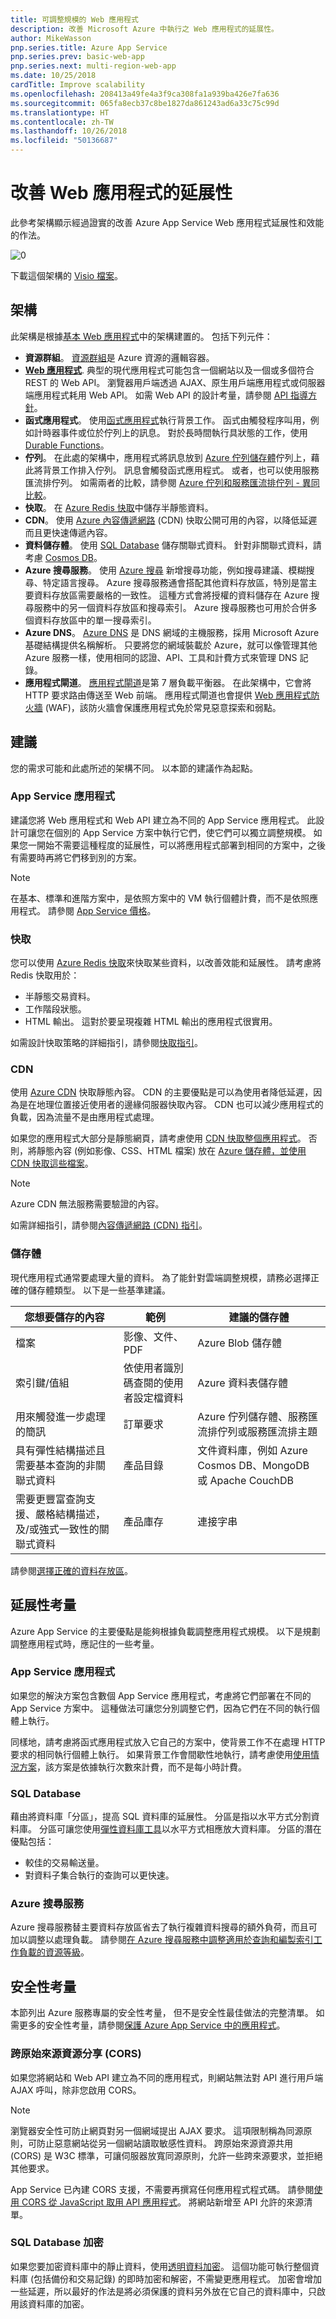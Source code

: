 ```yaml
---
title: 可調整規模的 Web 應用程式
description: 改善 Microsoft Azure 中執行之 Web 應用程式的延展性。
author: MikeWasson
pnp.series.title: Azure App Service
pnp.series.prev: basic-web-app
pnp.series.next: multi-region-web-app
ms.date: 10/25/2018
cardTitle: Improve scalability
ms.openlocfilehash: 208413a49fe4a3f9ca308fa1a939ba426e7fa636
ms.sourcegitcommit: 065fa8ecb37c8be1827da861243ad6a33c75c99d
ms.translationtype: HT
ms.contentlocale: zh-TW
ms.lasthandoff: 10/26/2018
ms.locfileid: "50136687"
---
```

# <a name="improve-scalability-in-a-web-application"></a>改善 Web 應用程式的延展性

此參考架構顯示經過證實的改善 Azure App Service Web 應用程式延展性和效能的作法。

![[0]][0]

下載這個架構的 [Visio 檔案][visio-download]。

## <a name="architecture"></a>架構

此架構是根據[基本 Web 應用程式][basic-web-app]中的架構建置的。 包括下列元件：

* **資源群組**。 [資源群組][resource-group]是 Azure 資源的邏輯容器。
* **[Web 應用程式][app-service-web-app]**. 典型的現代應用程式可能包含一個網站以及一個或多個符合 REST 的 Web API。 瀏覽器用戶端透過 AJAX、原生用戶端應用程式或伺服器端應用程式耗用 Web API。 如需 Web API 的設計考量，請參閱 [API 指導方針][api-guidance]。
* **函式應用程式**。 使用[函式應用程式][functions]執行背景工作。 函式由觸發程序叫用，例如計時器事件或位於佇列上的訊息。 對於長時間執行具狀態的工作，使用 [Durable Functions][durable-functions]。
* **佇列**。 在此處的架構中，應用程式將訊息放到 [Azure 佇列儲存體][queue-storage]佇列上，藉此將背景工作排入佇列。 訊息會觸發函式應用程式。 或者，也可以使用服務匯流排佇列。 如需兩者的比較，請參閱 [Azure 佇列和服務匯流排佇列 - 異同比較][queues-compared]。
* **快取**。 在 [Azure Redis 快取][azure-redis]中儲存半靜態資料。  
* <strong>CDN</strong>。 使用 [Azure 內容傳遞網路][azure-cdn] (CDN) 快取公開可用的內容，以降低延遲而且更快速傳遞內容。
* **資料儲存體**。 使用 [SQL Database][sql-db] 儲存關聯式資料。 針對非關聯式資料，請考慮 [Cosmos DB][cosmosdb]。
* **Azure 搜尋服務**。 使用 [Azure 搜尋][azure-search] 新增搜尋功能，例如搜尋建議、模糊搜尋、特定語言搜尋。 Azure 搜尋服務通會搭配其他資料存放區，特別是當主要資料存放區需要嚴格的一致性。 這種方式會將授權的資料儲存在 Azure 搜尋服務中的另一個資料存放區和搜尋索引。 Azure 搜尋服務也可用於合併多個資料存放區中的單一搜尋索引。  
* **Azure DNS**。 [Azure DNS][azure-dns] 是 DNS 網域的主機服務，採用 Microsoft Azure 基礎結構提供名稱解析。 只要將您的網域裝載於 Azure，就可以像管理其他 Azure 服務一樣，使用相同的認證、API、工具和計費方式來管理 DNS 記錄。
* **應用程式閘道**。 [應用程式閘道](/azure/application-gateway/)是第 7 層負載平衡器。 在此架構中，它會將 HTTP 要求路由傳送至 Web 前端。 應用程式閘道也會提供 [Web 應用程式防火牆](/azure/application-gateway/waf-overview) (WAF)，該防火牆會保護應用程式免於常見惡意探索和弱點。 

## <a name="recommendations"></a>建議

您的需求可能和此處所述的架構不同。 以本節的建議作為起點。

### <a name="app-service-apps"></a>App Service 應用程式
建議您將 Web 應用程式和 Web API 建立為不同的 App Service 應用程式。 此設計可讓您在個別的 App Service 方案中執行它們，使它們可以獨立調整規模。 如果您一開始不需要這種程度的延展性，可以將應用程式部署到相同的方案中，之後有需要時再將它們移到別的方案。

> [!NOTE]
> 在基本、標準和進階方案中，是依照方案中的 VM 執行個體計費，而不是依照應用程式。 請參閱 [App Service 價格][app-service-pricing]。
> 
> 

### <a name="cache"></a>快取
您可以使用 [Azure Redis 快取][azure-redis]來快取某些資料，以改善效能和延展性。 請考慮將 Redis 快取用於：

* 半靜態交易資料。
* 工作階段狀態。
* HTML 輸出。 這對於要呈現複雜 HTML 輸出的應用程式很實用。

如需設計快取策略的詳細指引，請參閱[快取指引][caching-guidance]。

### <a name="cdn"></a>CDN
使用 [Azure CDN][azure-cdn] 快取靜態內容。 CDN 的主要優點是可以為使用者降低延遲，因為是在地理位置接近使用者的邊緣伺服器快取內容。 CDN 也可以減少應用程式的負載，因為流量不是由應用程式處理。

如果您的應用程式大部分是靜態網頁，請考慮使用 [CDN 快取整個應用程式][cdn-app-service]。 否則，將靜態內容 (例如影像、CSS、HTML 檔案) 放在 [Azure 儲存體，並使用 CDN 快取這些檔案][cdn-storage-account]。

> [!NOTE]
> Azure CDN 無法服務需要驗證的內容。
> 
> 

如需詳細指引，請參閱[內容傳遞網路 (CDN) 指引][cdn-guidance]。

### <a name="storage"></a>儲存體
現代應用程式通常要處理大量的資料。 為了能針對雲端調整規模，請務必選擇正確的儲存體類型。 以下是一些基準建議。 

| 您想要儲存的內容 | 範例 | 建議的儲存體 |
| --- | --- | --- |
| 檔案 |影像、文件、PDF |Azure Blob 儲存體 |
| 索引鍵/值組 |依使用者識別碼查閱的使用者設定檔資料 |Azure 資料表儲存體 |
| 用來觸發進一步處理的簡訊 |訂單要求 |Azure 佇列儲存體、服務匯流排佇列或服務匯流排主題 |
| 具有彈性結構描述且需要基本查詢的非關聯式資料 |產品目錄 |文件資料庫，例如 Azure Cosmos DB、MongoDB 或 Apache CouchDB |
| 需要更豐富查詢支援、嚴格結構描述，及/或強式一致性的關聯式資料 |產品庫存 |連接字串 |

 請參閱[選擇正確的資料存放區][datastore]。

## <a name="scalability-considerations"></a>延展性考量

Azure App Service 的主要優點是能夠根據負載調整應用程式規模。 以下是規劃調整應用程式時，應記住的一些考量。

### <a name="app-service-app"></a>App Service 應用程式
如果您的解決方案包含數個 App Service 應用程式，考慮將它們部署在不同的 App Service 方案中。 這種做法可讓您分別調整它們，因為它們在不同的執行個體上執行。 

同樣地，請考慮將函式應用程式放入它自己的方案中，使背景工作不在處理 HTTP 要求的相同執行個體上執行。 如果背景工作會間歇性地執行，請考慮使用[使用情況方案][functions-consumption-plan]，該方案是依據執行次數來計費，而不是每小時計費。 

### <a name="sql-database"></a>SQL Database
藉由將資料庫「分區」，提高 SQL 資料庫的延展性。 分區是指以水平方式分割資料庫。 分區可讓您使用[彈性資料庫工具][sql-elastic]以水平方式相應放大資料庫。 分區的潛在優點包括：

- 較佳的交易輸送量。
- 對資料子集合執行的查詢可以更快速。

### <a name="azure-search"></a>Azure 搜尋服務
Azure 搜尋服務替主要資料存放區省去了執行複雜資料搜尋的額外負荷，而且可加以調整以處理負載。 請參閱[在 Azure 搜尋服務中調整適用於查詢和編製索引工作負載的資源等級][azure-search-scaling]。

## <a name="security-considerations"></a>安全性考量
本節列出 Azure 服務專屬的安全性考量， 但不是安全性最佳做法的完整清單。 如需更多的安全性考量，請參閱[保護 Azure App Service 中的應用程式][app-service-security]。

### <a name="cross-origin-resource-sharing-cors"></a>跨原始來源資源分享 (CORS)
如果您將網站和 Web API 建立為不同的應用程式，則網站無法對 API 進行用戶端 AJAX 呼叫，除非您啟用 CORS。

> [!NOTE]
> 瀏覽器安全性可防止網頁對另一個網域提出 AJAX 要求。 這項限制稱為同源原則，可防止惡意網站從另一個網站讀取敏感性資料。 跨原始來源資源共用 (CORS) 是 W3C 標準，可讓伺服器放寬同源原則，允許一些跨來源要求，並拒絕其他要求。
> 
> 

App Service 已內建 CORS 支援，不需要再撰寫任何應用程式程式碼。 請參閱[使用 CORS 從 JavaScript 取用 API 應用程式][cors]。 將網站新增至 API 允許的來源清單。

### <a name="sql-database-encryption"></a>SQL Database 加密
如果您要加密資料庫中的靜止資料，使用[透明資料加密][sql-encryption]。 這個功能可執行整個資料庫 (包括備份和交易記錄) 的即時加密和解密，不需變更應用程式。 加密會增加一些延遲，所以最好的作法是將必須保護的資料另外放在它自己的資料庫中，只啟用該資料庫的加密。  
  

<!-- links -->

[api-guidance]: ../../best-practices/api-design.md
[app-service-security]: /azure/app-service-web/web-sites-security
[app-service-web-app]: /azure/app-service-web/app-service-web-overview
[app-service-api-app]: /azure/app-service-api/app-service-api-apps-why-best-platform
[app-service-pricing]: https://azure.microsoft.com/pricing/details/app-service/
[azure-cdn]: https://azure.microsoft.com/services/cdn/
[azure-dns]: /azure/dns/dns-overview
[azure-redis]: https://azure.microsoft.com/services/cache/
[azure-search]: https://azure.microsoft.com/documentation/services/search/
[azure-search-scaling]: /azure/search/search-capacity-planning
[basic-web-app]: basic-web-app.md
[basic-web-app-scalability]: basic-web-app.md#scalability-considerations
[caching-guidance]: ../../best-practices/caching.md
[cdn-app-service]: /azure/app-service-web/cdn-websites-with-cdn
[cdn-storage-account]: /azure/cdn/cdn-create-a-storage-account-with-cdn
[cdn-guidance]: ../../best-practices/cdn.md
[cors]: /azure/app-service-api/app-service-api-cors-consume-javascript
[cosmosdb]: /azure/cosmos-db/
[datastore]: ../..//guide/technology-choices/data-store-overview.md
[durable-functions]: /azure/azure-functions/durable-functions-overview
[functions]: /azure/azure-functions/functions-overview
[functions-consumption-plan]: /azure/azure-functions/functions-scale#consumption-plan
[queue-storage]: /azure/storage/storage-dotnet-how-to-use-queues
[queues-compared]: /azure/service-bus-messaging/service-bus-azure-and-service-bus-queues-compared-contrasted
[resource-group]: /azure/azure-resource-manager/resource-group-overview#resource-groups
[sql-db]: https://azure.microsoft.com/documentation/services/sql-database/
[sql-elastic]: /azure/sql-database/sql-database-elastic-scale-introduction
[sql-encryption]: https://msdn.microsoft.com/library/dn948096.aspx
[tm]: https://azure.microsoft.com/services/traffic-manager/
[visio-download]: https://archcenter.blob.core.windows.net/cdn/app-service-reference-architectures.vsdx
[web-app-multi-region]: ./multi-region.md
[0]: ./images/scalable-web-app.png "Azure 中 Web 應用程式的延展性改善"
